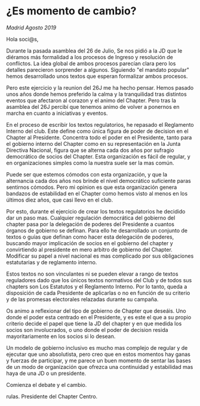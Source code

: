 # ¿Es momento de cambio?

*Madrid Agosto 2019*

Hola soci@s,

Durante la pasada asamblea del 26 de Julio, Se nos pidió a la JD que le diéramos más formalidad a los procesos de Ingreso y resolución de conflictos. La idea global de ambos procesos parecían clara pero los detalles parecieron sorprender a algunos. Siguiendo "el mandato popular" hemos desarrollado unos textos que esperan formalizar ambos procesos.

Pero este ejercicio y la reunion del 26J me ha hecho pensar. Hemos pasado unos años donde hemos preferido la calma y la tranquilidad tras distintos eventos que afectaron al corazon y el animo del Chapter. Pero tras la asamblea del 26J percibí que tenemos animo de volver a ponernos en marcha en cuanto a iniciativas y eventos.

En el proceso de escribir los textos regulatorios, he repasado el Reglamento Interno del club. Este define como única figura de poder de decision en el Chapter al Presidente. Concentra todo el poder en el Presidente, tanto para el gobierno interno del Chapter como en su representación en la Junta Directiva Nacional, figura que se alterna cada dos años por sufragio democrático de socios del Chapter. Esta organización es fácil de regular, y en organizaciones simples como la nuestra suele ser la mas común.

Puede ser que estemos cómodos con esta organización, y que la alternancia cada dos años nos brinde el nivel democrático suficiente paras sentirnos cómodos. Pero mi opinion es que esta organización genera bandazos de estabilidad en el Chapter como hemos visto al menos en los últimos diez años, que casi llevo en el club.

Por esto, durante el ejercicio de crear los textos regulatorios he decidido dar un paso mas. 
Cualquier regulación democrática del gobierno del chapter pasa por la delegación de poderes del Presidente a cuantos órganos de gobierno se definan. Para ello he desarrollado un conjunto de textos o guías que definan como hacer esta delegación de poderes, buscando mayor implicación de socios en el gobierno del chapter y convirtiendo al presidente en mero arbitro de gobierno del Chapter. Modificar su papel a nivel nacional es mas complicado por sus obligaciones estatutarias y de reglamento interno.

Estos textos no son vinculantes ni se pueden elevar a rango de textos reguladores dado que los únicos textos normativos del Club y de todos sus chapters son Los Estatutos y el Reglamento Interno. Por lo tanto, queda a disposición de cada Presidente de aplicarlas o no en función de su criterio y de las promesas electorales relazadas durante su campaña.

Os animo a reflexionar del tipo de gobierno de Chapter que deseáis. Uno donde el poder esta centrado en el Presidente, y es este el que a su propio criterio decide el papel que tiene la JD del chapter y en que medida los socios son involucrados, o uno donde el poder de decision resida mayoritariamente en los socios si lo desean. 

Un modelo de gobierno inclusivo es mucho mas complejo de regular y de ejecutar que uno absolutista, pero creo que en estos momentos hay ganas y fuerzas de participar, y me parece un buen momento de sentar las bases de un modo de organización que ofrezca una continuidad y estabilidad mas haya de una JD o un presidente.

Comienza el debate y el cambio.

rulas.
Presidente del Chapter Centro.

